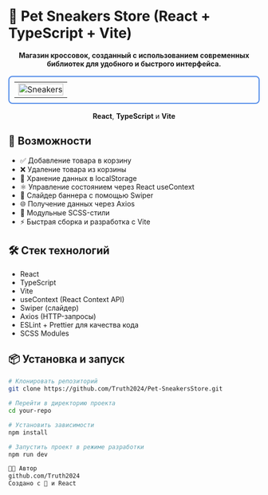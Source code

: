 # 📝 Pet Sneakers Store (React + TypeScript + Vite)

<div align="center">
    <p><strong>Магазин кроссовок, созданный с использованием современных библиотек для удобного и быстрого интерфейса.</strong></p>
  <table style="border: 2px solid #4a86e8; border-radius: 8px; padding: 10px">
    <tr>
      <td>
        <img src="https://github.com/Truth2024/Pet-Marusya-Films/blob/main/src/assets/sneakesr.png" 
             alt="Sneakers" 
             style="width: 100%; max-width: 100%; height: auto"/>
      </td>
    </tr>
  </table>
  <p><strong>React</strong>, <strong>TypeScript</strong> и <strong>Vite</strong></p>
</div>

## 🚀 Возможности

-	✅ Добавление товара в корзину
-	❌ Удаление товара из корзины
-	💾 Хранение данных в localStorage
-	⚛️ Управление состоянием через React useContext
-	📱 Слайдер баннера с помощью Swiper
-	🌐 Получение данных через Axios
-	🎨 Модульные SCSS-стили
-	⚡ Быстрая сборка и разработка с Vite

## 🛠️ Стек технологий

- React
- TypeScript
- Vite
- useContext (React Context API)
- Swiper (слайдер)
- Axios (HTTP-запросы)
- ESLint + Prettier для качества кода
- SCSS Modules

## 📦 Установка и запуск

```bash
# Клонировать репозиторий
git clone https://github.com/Truth2024/Pet-SneakersStore.git

# Перейти в директорию проекта
cd your-repo

# Установить зависимости
npm install

# Запустить проект в режиме разработки
npm run dev

🧑‍💻 Автор
github.com/Truth2024
Создано с 💙 и React
